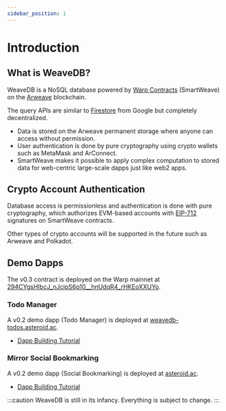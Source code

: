```yaml
---
sidebar_position: 1
---
```


# Introduction

## What is WeaveDB?

WeaveDB is a NoSQL database powered by [Warp Contracts](https://warp.cc/) (SmartWeave) on the [Arweave](https://www.arweave.org/) blockchain.

The query APIs are similar to [Firestore](https://firebase.google.com/docs/firestore) from Google but completely decentralized.

- Data is stored on the Arweave permanent storage where anyone can access without permission.
- User authentication is done by pure cryptography using crypto wallets such as MetaMask and ArConnect.
- SmartWeave makes it possible to apply complex computation to stored data for web-centric large-scale dapps just like web2 apps.

## Crypto Account Authentication

Database access is permissionless and authentication is done with pure cryptography, which authorizes EVM-based accounts with [EIP-712](https://eips.ethereum.org/EIPS/eip-712) signatures on SmartWeave contracts.

Other types of crypto accounts will be supported in the future such as Arweave and Polkadot.

## Demo Dapps

The v0.3 contract is deployed on the Warp mainnet at [294CYgsHIbcJ_nJcipS6p10__hnUdqR4_rHKEoXXUYo](https://sonar.warp.cc/?#/app/contract/294CYgsHIbcJ_nJcipS6p10__hnUdqR4_rHKEoXXUYo).

### Todo Manager

A v0.2 demo dapp (Todo Manager) is deployed at [weavedb-todos.asteroid.ac](https://weavedb-todos.asteroid.ac).

- [Dapp Building Tutorial](/docs/examples/bookmarks)

### Mirror Social Bookmarking

A v0.2 demo dapp (Social Bookmarking) is deployed at [asteroid.ac](https://asteroid.ac).

- [Dapp Building Tutorial](/docs/examples/bookmarks)

:::caution
WeaveDB is still in its infancy. Everything is subject to change.
:::
